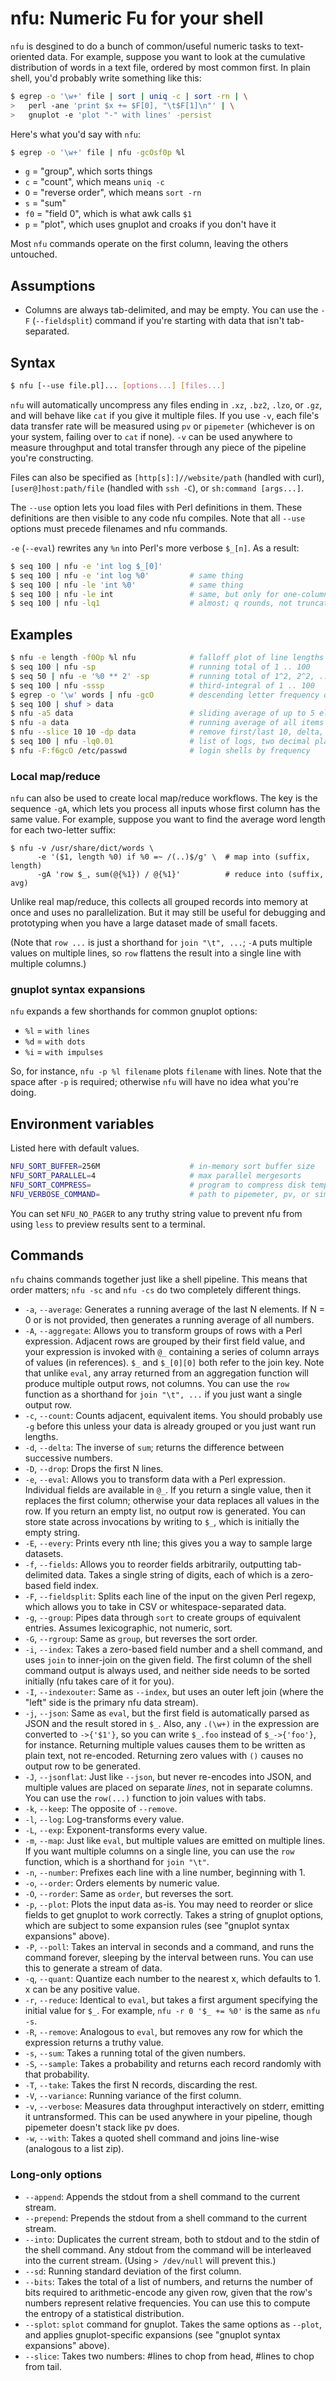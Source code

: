 # nfu: Numeric Fu for your shell
`nfu` is desgined to do a bunch of common/useful numeric tasks to text-oriented
data. For example, suppose you want to look at the cumulative distribution of
words in a text file, ordered by most common first. In plain shell, you'd
probably write something like this:

```sh
$ egrep -o '\w+' file | sort | uniq -c | sort -rn | \
>   perl -ane 'print $x += $F[0], "\t$F[1]\n"' | \
>   gnuplot -e 'plot "-" with lines' -persist
```

Here's what you'd say with `nfu`:

```sh
$ egrep -o '\w+' file | nfu -gcOsf0p %l
```

- `g` = "group", which sorts things
- `c` = "count", which means `uniq -c`
- `O` = "reverse order", which means `sort -rn`
- `s` = "sum"
- `f0` = "field 0", which is what awk calls `$1`
- `p` = "plot", which uses gnuplot and croaks if you don't have it

Most `nfu` commands operate on the first column, leaving the others untouched.

## Assumptions
- Columns are always tab-delimited, and may be empty. You can use the `-F`
  (`--fieldsplit`) command if you're starting with data that isn't
  tab-separated.

## Syntax
```sh
$ nfu [--use file.pl]... [options...] [files...]
```

`nfu` will automatically uncompress any files ending in `.xz`, `.bz2`, `.lzo`,
or `.gz`, and will behave like `cat` if you give it multiple files. If you use
`-v`, each file's data transfer rate will be measured using `pv` or `pipemeter`
(whichever is on your system, failing over to `cat` if none). `-v` can be used
anywhere to measure throughput and total transfer through any piece of the
pipeline you're constructing.

Files can also be specified as `[http[s]:]//website/path` (handled with curl),
`[user@]host:path/file` (handled with `ssh -C`), or `sh:command [args...]`.

The `--use` option lets you load files with Perl definitions in them. These
definitions are then visible to any code nfu compiles. Note that all `--use`
options must precede filenames and nfu commands.

`-e` (`--eval`) rewrites any `%n` into Perl's more verbose `$_[n]`. As a
result:

```sh
$ seq 100 | nfu -e 'int log $_[0]'
$ seq 100 | nfu -e 'int log %0'         # same thing
$ seq 100 | nfu -le 'int %0'            # same thing
$ seq 100 | nfu -le int                 # same, but only for one-column input
$ seq 100 | nfu -lq1                    # almost; q rounds, not truncates
```

## Examples
```sh
$ nfu -e length -f0Op %l nfu            # falloff plot of line lengths of nfu
$ seq 100 | nfu -sp                     # running total of 1 .. 100
$ seq 50 | nfu -e '%0 ** 2' -sp         # running total of 1^2, 2^2, ... 50^2
$ seq 100 | nfu -sssp                   # third-integral of 1 .. 100
$ egrep -o '\w' words | nfu -gcO        # descending letter frequency distribution
$ seq 100 | shuf > data
$ nfu -a5 data                          # sliding average of up to 5 elements
$ nfu -a data                           # running average of all items so far
$ nfu --slice 10 10 -dp data            # remove first/last 10, delta, plot
$ seq 100 | nfu -lq0.01                 # list of logs, two decimal places
$ nfu -F:f6gcO /etc/passwd              # login shells by frequency
```

### Local map/reduce
`nfu` can also be used to create local map/reduce workflows. The key is the
sequence `-gA`, which lets you process all inputs whose first column has the
same value. For example, suppose you want to find the average word length for
each two-letter suffix:

```
$ nfu -v /usr/share/dict/words \
      -e '($1, length %0) if %0 =~ /(..)$/g' \  # map into (suffix, length)
      -gA 'row $_, sum(@{%1}) / @{%1}'          # reduce into (suffix, avg)
```

Unlike real map/reduce, this collects all grouped records into memory at once
and uses no parallelization. But it may still be useful for debugging and
prototyping when you have a large dataset made of small facets.

(Note that `row ...` is just a shorthand for `join "\t", ...`; `-A` puts
multiple values on multiple lines, so `row` flattens the result into a single
line with multiple columns.)

### gnuplot syntax expansions
`nfu` expands a few shorthands for common gnuplot options:

- `%l` = `with lines`
- `%d` = `with dots`
- `%i` = `with impulses`

So, for instance, `nfu -p %l filename` plots `filename` with lines. Note that
the space after `-p` is required; otherwise `nfu` will have no idea what you're
doing.

## Environment variables
Listed here with default values.

```sh
NFU_SORT_BUFFER=256M                    # in-memory sort buffer size
NFU_SORT_PARALLEL=4                     # max parallel mergesorts
NFU_SORT_COMPRESS=                      # program to compress disk temps
NFU_VERBOSE_COMMAND=                    # path to pipemeter, pv, or similar
```

You can set `NFU_NO_PAGER` to any truthy string value to prevent nfu from using
`less` to preview results sent to a terminal.

## Commands
`nfu` chains commands together just like a shell pipeline. This means that
order matters; `nfu -sc` and `nfu -cs` do two completely different things.

- `-a`, `--average`: Generates a running average of the last N elements. If N =
  0 or is not provided, then generates a running average of all numbers.
- `-A`, `--aggregate`: Allows you to transform groups of rows with a Perl
  expression. Adjacent rows are grouped by their first field value, and your
  expression is invoked with `@_` containing a series of column arrays of
  values (in references). `$_` and `$_[0][0]` both refer to the join key. Note
  that unlike `eval`, any array returned from an aggregation function will
  produce multiple output rows, not columns. You can use the `row` function as
  a shorthand for `join "\t", ...` if you just want a single output row.
- `-c`, `--count`: Counts adjacent, equivalent items. You should probably use
  `-g` before this unless your data is already grouped or you just want run
  lengths.
- `-d`, `--delta`: The inverse of `sum`; returns the difference between
  successive numbers.
- `-D`, `--drop`: Drops the first N lines.
- `-e`, `--eval`: Allows you to transform data with a Perl expression.
  Individual fields are available in `@_`. If you return a single value, then
  it replaces the first column; otherwise your data replaces all values in the
  row. If you return an empty list, no output row is generated. You can store
  state across invocations by writing to `$_`, which is initially the empty
  string.
- `-E`, `--every`: Prints every nth line; this gives you a way to sample large
  datasets.
- `-f`, `--fields`: Allows you to reorder fields arbitrarily, outputting
  tab-delimited data. Takes a single string of digits, each of which is a
  zero-based field index.
- `-F`, `--fieldsplit`: Splits each line of the input on the given Perl regexp,
  which allows you to take in CSV or whitespace-separated data.
- `-g`, `--group`: Pipes data through `sort` to create groups of equivalent
  entries. Assumes lexicographic, not numeric, sort.
- `-G`, `--rgroup`: Same as `group`, but reverses the sort order.
- `-i`, `--index`: Takes a zero-based field number and a shell command, and
  uses `join` to inner-join on the given field. The first column of the shell
  command output is always used, and neither side needs to be sorted initially
  (nfu takes care of it for you).
- `-I`, `--indexouter`: Same as `--index`, but uses an outer left join (where
  the "left" side is the primary nfu data stream).
- `-j`, `--json`: Same as `eval`, but the first field is automatically parsed
  as JSON and the result stored in `$_`. Also, any `.(\w+)` in the expression
  are converted to `->{'$1'}`, so you can write `$_.foo` instead of
  `$_->{'foo'}`, for instance. Returning multiple values causes them to be
  written as plain text, not re-encoded. Returning zero values with `()` causes
  no output row to be generated.
- `-J`, `--jsonflat`: Just like `--json`, but never re-encodes into JSON, and
  multiple values are placed on separate _lines_, not in separate columns. You
  can use the `row(...)` function to join values with tabs.
- `-k`, `--keep`: The opposite of `--remove`.
- `-l`, `--log`: Log-transforms every value.
- `-L`, `--exp`: Exponent-transforms every value.
- `-m`, `--map`: Just like `eval`, but multiple values are emitted on multiple
  lines. If you want multiple columns on a single line, you can use the `row`
  function, which is a shorthand for `join "\t"`.
- `-n`, `--number`: Prefixes each line with a line number, beginning with 1.
- `-o`, `--order`: Orders elements by numeric value.
- `-O`, `--rorder`: Same as `order`, but reverses the sort.
- `-p`, `--plot`: Plots the input data as-is. You may need to reorder or slice
  fields to get gnuplot to work correctly. Takes a string of gnuplot options,
  which are subject to some expansion rules (see "gnuplot syntax expansions"
  above).
- `-P`, `--poll`: Takes an interval in seconds and a command, and runs the
  command forever, sleeping by the interval between runs. You can use this to
  generate a stream of data.
- `-q`, `--quant`: Quantize each number to the nearest x, which defaults to 1.
  x can be any positive value.
- `-r`, `--reduce`: Identical to `eval`, but takes a first argument specifying
  the initial value for `$_`. For example, `nfu -r 0 '$_ += %0'` is the same as
  `nfu -s`.
- `-R`, `--remove`: Analogous to `eval`, but removes any row for which the
  expression returns a truthy value.
- `-s`, `--sum`: Takes a running total of the given numbers.
- `-S`, `--sample`: Takes a probability and returns each record randomly with
  that probability.
- `-T`, `--take`: Takes the first N records, discarding the rest.
- `-V`, `--variance`: Running variance of the first column.
- `-v`, `--verbose`: Measures data throughput interactively on stderr, emitting
  it untransformed. This can be used anywhere in your pipeline, though
  pipemeter doesn't stack like pv does.
- `-w`, `--with`: Takes a quoted shell command and joins line-wise (analogous
  to a list zip).

### Long-only options
- `--append`: Appends the stdout from a shell command to the current stream.
- `--prepend`: Prepends the stdout from a shell command to the current stream.
- `--into`: Duplicates the current stream, both to stdout and to the stdin of
  the shell command. Any stdout from the command will be interleaved into the
  current stream. (Using `> /dev/null` will prevent this.)
- `--sd`: Running standard deviation of the first column.
- `--bits`: Takes the total of a list of numbers, and returns the number of
  bits required to arithmetic-encode any given row, given that the row's
  numbers represent relative frequencies. You can use this to compute the
  entropy of a statistical distribution.
- `--splot`: `splot` command for gnuplot. Takes the same options as `--plot`,
  and applies gnuplot-specific expansions (see "gnuplot syntax expansions"
  above).
- `--slice`: Takes two numbers: #lines to chop from head, #lines to chop from
  tail.
